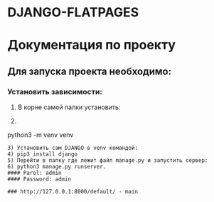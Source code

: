 # DJANGO-FLATPAGES

# Документация по проекту
## Для запуска проекта необходимо:

### Установить зависимости:
1) В корне самой папки установить:  
2) ```python
python3 -m venv venv
```
3) Установить сам DJANGO в venv командой:  
4) pip3 install django
5) Перейти в папку где лежит файл manage.py и запустить сервер:  
6) python3 manage.py runserver.  
#### Parol: admin
#### Password: admin

### http://127.0.0.1:8000/default/ - main 
